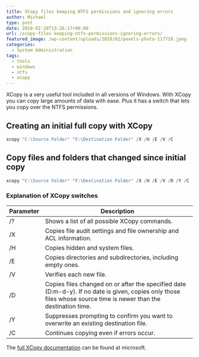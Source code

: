 ```yaml
---
title: XCopy files keeping NTFS permissions and ignoring errors
author: Michael
type: post
date: 2018-02-28T13:26:17+00:00
url: /xcopy-files-keeping-ntfs-permissions-ignoring-errors/
featured_image: /wp-content/uploads/2018/02/pexels-photo-117729.jpeg
categories:
  - System Administration
tags:
  - tools
  - windows
  - ntfs
  - xcopy
---
```

XCopy is a very useful tool included in all versions of Windows. With XCopy you can copy large amounts of data with ease. Plus it has a switch that lets you copy over the NTFS permissions.

## Creating an initial full copy with XCopy

```powershell
xcopy "C:\Source Folder" "F:\Destination Folder" /X /H /E /V /C
```

## Copy files and folders that changed since initial copy

```powershell
xcopy "C:\Source Folder" "F:\Destination Folder" /X /H /E /V /D /Y /C
```

### Explanation of XCopy switches

| Parameter | Description |
| --------- | ----------- |
| /? | Shows a list of all possible XCopy commands. |
| /X | Copies file audit settings and file ownership and ACL information. |
| /H | Copies hidden and system files. |
| /E | Copies directories and subdirectories, including empty ones. |
| /V | Verifies each new file. |
| /D | Copies files changed on or after the specified date (D:m-d-y). If no date is given, copies only those files whose source time is newer than the destination time. |
| /Y | Suppresses prompting to confirm you want to overwrite an existing destination file. |
| /C | Continues copying even if errors occur. |

The [full XCopy documentation][1] can be found at microsoft.

 [1]: https://docs.microsoft.com/en-us/windows-server/administration/windows-commands/xcopy